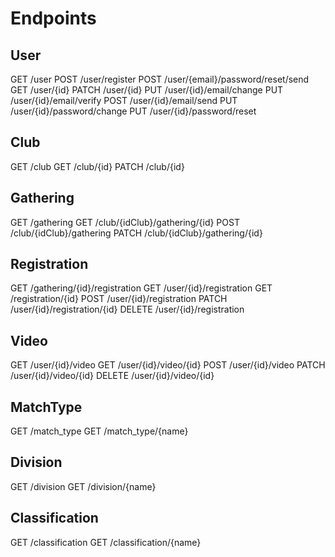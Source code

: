 # Endpoints

## User
GET /user
POST /user/register
POST /user/{email}/password/reset/send
GET /user/{id}
PATCH /user/{id}
PUT /user/{id}/email/change
PUT /user/{id}/email/verify
POST /user/{id}/email/send
PUT /user/{id}/password/change
PUT /user/{id}/password/reset

## Club
GET /club
GET /club/{id}
PATCH /club/{id}

## Gathering
GET /gathering
GET /club/{idClub}/gathering/{id}
POST /club/{idClub}/gathering
PATCH /club/{idClub}/gathering/{id}

## Registration
GET /gathering/{id}/registration
GET /user/{id}/registration
GET /registration/{id}
POST /user/{id}/registration
PATCH /user/{id}/registration/{id}
DELETE /user/{id}/registration

## Video
GET /user/{id}/video
GET /user/{id}/video/{id}
POST /user/{id}/video
PATCH /user/{id}/video/{id}
DELETE /user/{id}/video/{id}

## MatchType
GET /match_type
GET /match_type/{name}

## Division
GET /division
GET /division/{name}

## Classification
GET /classification
GET /classification/{name}
